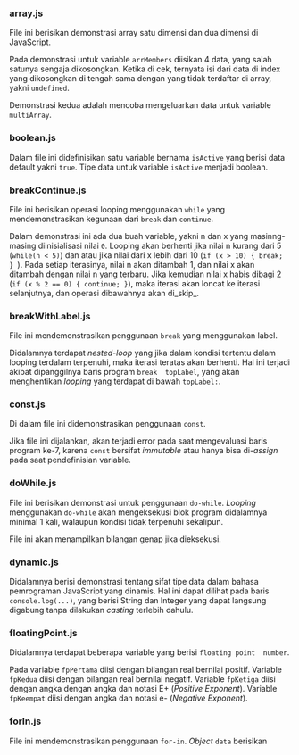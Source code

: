 ### array.js

File ini berisikan demonstrasi array satu dimensi dan dua dimensi 
di JavaScript.

Pada demonstrasi untuk variable `arrMembers` diisikan 4 data, yang 
salah satunya sengaja dikosongkan. Ketika di cek, ternyata isi dari 
data di index yang dikosongkan di tengah sama dengan yang tidak 
terdaftar di array, yakni `undefined`.

Demonstrasi kedua adalah mencoba mengeluarkan data untuk variable 
`multiArray`.

### boolean.js

Dalam file ini didefinisikan satu variable bernama `isActive` yang 
berisi data default yakni `true`. Tipe data untuk variable 
`isActive` menjadi boolean.

### breakContinue.js

File ini berisikan operasi looping menggunakan `while` yang 
mendemonstrasikan kegunaan dari `break` dan `continue`.

Dalam demonstrasi ini ada dua buah variable, yakni n dan x yang 
masinng-masing diinisialisasi nilai `0`. Looping 
akan berhenti jika nilai n kurang dari 5 (`while(n < 5)`) dan atau 
jika nilai dari x lebih dari 10 (`if (x > 10) { break; } `). Pada 
setiap iterasinya, nilai n akan ditambah 1, dan nilai x akan 
ditambah dengan nilai n yang terbaru. Jika kemudian nilai x habis 
dibagi 2 (`if (x % 2 == 0) { continue; }`), maka iterasi akan 
loncat ke iterasi selanjutnya, dan operasi dibawahnya akan 
di_skip_.

### breakWithLabel.js

File ini mendemonstrasikan penggunaan `break` yang menggunakan 
label.

Didalamnya terdapat _nested-loop_ yang jika dalam kondisi tertentu 
dalam looping terdalam terpenuhi, maka iterasi teratas akan 
berhenti. Hal ini terjadi akibat dipanggilnya baris program `break 
topLabel`, yang akan menghentikan _looping_ yang terdapat di bawah 
`topLabel:`.


### const.js

Di dalam file ini didemonstrasikan penggunaan `const`.

Jika file ini dijalankan, akan terjadi error pada saat 
mengevaluasi baris program ke-7, karena `const` bersifat _immutable_ atau hanya bisa 
di-_assign_ pada saat pendefinisian variable.

### doWhile.js

File ini berisikan demonstrasi untuk penggunaan `do-while`. 
_Looping_ menggunakan `do-while` akan mengeksekusi blok program 
didalamnya minimal 1 kali, walaupun kondisi tidak terpenuhi 
sekalipun.

File ini akan menampilkan bilangan genap jika dieksekusi.

### dynamic.js

Didalamnya berisi demonstrasi tentang sifat tipe data 
dalam bahasa pemrograman JavaScript yang dinamis. Hal ini dapat 
dilihat pada baris `console.log(...)`, yang berisi String dan 
Integer yang dapat langsung digabung tanpa dilakukan _casting_ 
terlebih dahulu.

### floatingPoint.js

Didalamnya terdapat beberapa variable yang berisi `floating point 
number`.

Pada variable `fpPertama` diisi dengan bilangan real bernilai 
positif. Variable `fpKedua` diisi dengan bilangan real bernilai 
negatif. Variable `fpKetiga` diisi dengan angka dengan angka dan 
notasi E+ (_Positive Exponent_). Variable `fpKeempat` diisi dengan 
angka dan notasi e- (_Negative Exponent_).

### forIn.js

File ini mendemonstrasikan penggunaan `for-in`. _Object_ `data` 
berisikan 

